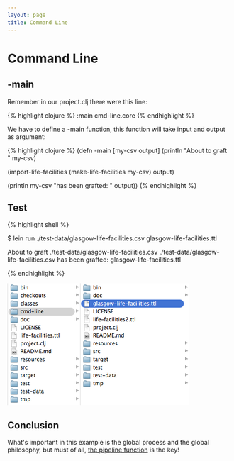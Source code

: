 ```yaml
---
layout: page
title: Command Line
---
```


# Command Line

## -main

Remember in our project.clj there were this line:

{% highlight clojure %}
:main cmd-line.core
{% endhighlight %}

We have to define a -main function, this function will take input and output as argument:

{% highlight clojure %}
(defn -main [my-csv output]
  (println "About to graft " my-csv)
  
  (import-life-facilities (make-life-facilities my-csv) output)
  
  (println my-csv "has been grafted: " output))
{% endhighlight %}

## Test

{% highlight shell %}

$ lein run ./test-data/glasgow-life-facilities.csv glasgow-life-facilities.ttl

About to graft  ./test-data/glasgow-life-facilities.csv
./test-data/glasgow-life-facilities.csv has been grafted:  glasgow-life-facilities.ttl

{% endhighlight %}

![Result!](/assets/951_command_line_1.png)

## Conclusion

What's important in this example is the global process and the global philosophy, but must of all, [the pipeline function](921_pipeline.html) is the key! 